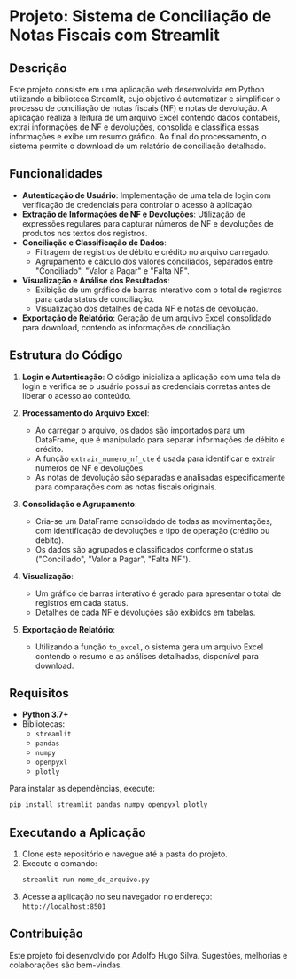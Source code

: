 # Projeto: Sistema de Conciliação de Notas Fiscais com Streamlit

## Descrição

Este projeto consiste em uma aplicação web desenvolvida em Python utilizando a biblioteca Streamlit, cujo objetivo é automatizar e simplificar o processo de conciliação de notas fiscais (NF) e notas de devolução. A aplicação realiza a leitura de um arquivo Excel contendo dados contábeis, extrai informações de NF e devoluções, consolida e classifica essas informações e exibe um resumo gráfico. Ao final do processamento, o sistema permite o download de um relatório de conciliação detalhado.

## Funcionalidades

- **Autenticação de Usuário**: Implementação de uma tela de login com verificação de credenciais para controlar o acesso à aplicação.
- **Extração de Informações de NF e Devoluções**: Utilização de expressões regulares para capturar números de NF e devoluções de produtos nos textos dos registros.
- **Conciliação e Classificação de Dados**:
  - Filtragem de registros de débito e crédito no arquivo carregado.
  - Agrupamento e cálculo dos valores conciliados, separados entre "Conciliado", "Valor a Pagar" e "Falta NF".
- **Visualização e Análise dos Resultados**:
  - Exibição de um gráfico de barras interativo com o total de registros para cada status de conciliação.
  - Visualização dos detalhes de cada NF e notas de devolução.
- **Exportação de Relatório**: Geração de um arquivo Excel consolidado para download, contendo as informações de conciliação.

## Estrutura do Código

1. **Login e Autenticação**: O código inicializa a aplicação com uma tela de login e verifica se o usuário possui as credenciais corretas antes de liberar o acesso ao conteúdo.
   
2. **Processamento do Arquivo Excel**:
   - Ao carregar o arquivo, os dados são importados para um DataFrame, que é manipulado para separar informações de débito e crédito.
   - A função `extrair_numero_nf_cte` é usada para identificar e extrair números de NF e devoluções.
   - As notas de devolução são separadas e analisadas especificamente para comparações com as notas fiscais originais.

3. **Consolidação e Agrupamento**:
   - Cria-se um DataFrame consolidado de todas as movimentações, com identificação de devoluções e tipo de operação (crédito ou débito).
   - Os dados são agrupados e classificados conforme o status ("Conciliado", "Valor a Pagar", "Falta NF").

4. **Visualização**:
   - Um gráfico de barras interativo é gerado para apresentar o total de registros em cada status.
   - Detalhes de cada NF e devoluções são exibidos em tabelas.

5. **Exportação de Relatório**:
   - Utilizando a função `to_excel`, o sistema gera um arquivo Excel contendo o resumo e as análises detalhadas, disponível para download.

## Requisitos

- **Python 3.7+**
- Bibliotecas:
  - `streamlit`
  - `pandas`
  - `numpy`
  - `openpyxl`
  - `plotly`
  
Para instalar as dependências, execute:
```bash
pip install streamlit pandas numpy openpyxl plotly
```

## Executando a Aplicação

1. Clone este repositório e navegue até a pasta do projeto.
2. Execute o comando:
   ```bash
   streamlit run nome_do_arquivo.py
   ```
3. Acesse a aplicação no seu navegador no endereço: `http://localhost:8501`

## Contribuição

Este projeto foi desenvolvido por Adolfo Hugo Silva. Sugestões, melhorias e colaborações são bem-vindas.
